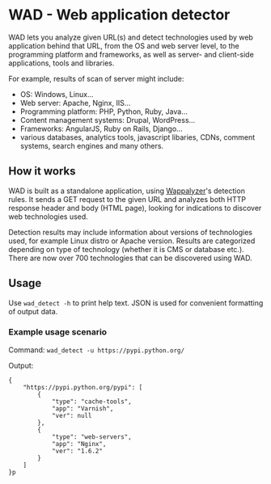 # WAD - Web application detector
WAD lets you analyze given URL(s) and detect technologies used by web application behind that URL, 
from the OS and web server level, to the programming platform and frameworks, as well as server- and client-side
applications, tools and libraries. 

For example, results of scan of server might include: 

  * OS: Windows, Linux...
  * Web server: Apache, Nginx, IIS...
  * Programming platform: PHP, Python, Ruby, Java...
  * Content management systems: Drupal, WordPress...
  * Frameworks: AngularJS, Ruby on Rails, Django...
  * various databases, analytics tools, javascript libaries, CDNs, comment systems, search engines and many others.
  

## How it works
WAD is built as a standalone application, using [Wappalyzer](https://github.com/AliasIO/Wappalyzer)'s
detection rules. It sends a GET request to the given URL and analyzes both HTTP response header and body (HTML page), 
looking for indications to discover web technologies used. 

Detection results may include information about versions of technologies used, for example Linux distro or Apache version. 
Results are categorized depending on type of technology (whether it is CMS or database etc.). There are now over 700 
technologies that can be discovered using WAD.

## Usage
Use `wad_detect -h` to print help text.
JSON is used for convenient formatting of output data.
### Example usage scenario
Command: `wad_detect -u https://pypi.python.org/` 

Output:

```
{
    "https://pypi.python.org/pypi": [
        {
            "type": "cache-tools", 
            "app": "Varnish", 
            "ver": null
        }, 
        {
            "type": "web-servers", 
            "app": "Nginx", 
            "ver": "1.6.2"
        }
    ]
}p
```
